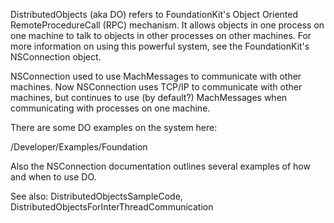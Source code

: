 

DistributedObjects (aka DO) refers to FoundationKit's Object Oriented RemoteProcedureCall (RPC) mechanism. It allows objects in one process on one machine to talk to objects in other processes on other machines. For more information on using this powerful system, see the FoundationKit's NSConnection object.

NSConnection used to use MachMessages to communicate with other machines. Now NSConnection uses TCP/IP to communicate with other machines, but continues to use (by default?) MachMessages when communicating with processes on one machine.

There are some DO examples on the system here:

/Developer/Examples/Foundation

Also the NSConnection documentation outlines several examples of how and when to use DO.

See also: DistributedObjectsSampleCode, DistributedObjectsForInterThreadCommunication
